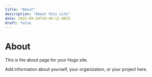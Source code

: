 ```yaml
---
title: "About"
description: "About this site"
date: 2025-09-20T19:49:13.983Z
draft: false
---
```


# About

This is the about page for your Hugo site.

Add information about yourself, your organization, or your project here.
